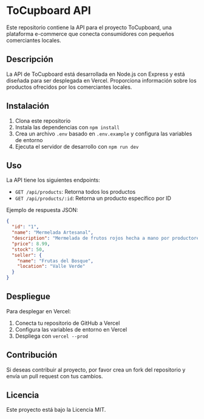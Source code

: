 # ToCupboard API

Este repositorio contiene la API para el proyecto ToCupboard, una plataforma e-commerce que conecta consumidores con pequeños comerciantes locales.

## Descripción

La API de ToCupboard está desarrollada en Node.js con Express y está diseñada para ser desplegada en Vercel. Proporciona información sobre los productos ofrecidos por los comerciantes locales.

## Instalación

1. Clona este repositorio
2. Instala las dependencias con `npm install`
3. Crea un archivo `.env` basado en `.env.example` y configura las variables de entorno
4. Ejecuta el servidor de desarrollo con `npm run dev`

## Uso

La API tiene los siguientes endpoints:

- `GET /api/products`: Retorna todos los productos
- `GET /api/products/:id`: Retorna un producto específico por ID

Ejemplo de respuesta JSON:

```json
{
  "id": "1",
  "name": "Mermelada Artesanal",
  "description": "Mermelada de frutos rojos hecha a mano por productores locales",
  "price": 8.99,
  "stock": 50,
  "seller": {
    "name": "Frutas del Bosque",
    "location": "Valle Verde"
  }
}
```

## Despliegue

Para desplegar en Vercel:

1. Conecta tu repositorio de GitHub a Vercel
2. Configura las variables de entorno en Vercel
3. Despliega con `vercel --prod`

## Contribución

Si deseas contribuir al proyecto, por favor crea un fork del repositorio y envía un pull request con tus cambios.

## Licencia

Este proyecto está bajo la Licencia MIT.
